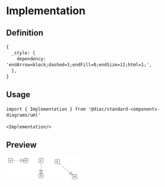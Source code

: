 # Implementation

## Definition

```
{
  _style: { 
    dependency: 'endArrow=block;dashed=1;endFill=0;endSize=12;html=1;',
  },
}
```

## Usage

```
import { Implementation } from '@diac/standard-components-diagrams/uml'

<Implementation/>
```

## Preview

<img src="./implementation.png" width="200"/>
